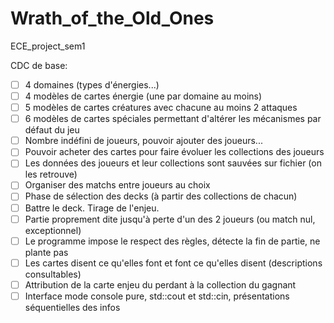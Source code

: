 # Wrath_of_the_Old_Ones
ECE_project_sem1

CDC de base:
- [ ] 4 domaines (types d'énergies...)
- [ ] 4 modèles de cartes énergie (une par domaine au moins)
- [ ] 5 modèles de cartes créatures avec chacune au moins 2 attaques
- [ ] 6 modèles de cartes spéciales permettant d'altérer les mécanismes par défaut du jeu
- [ ] Nombre indéfini de joueurs, pouvoir ajouter des joueurs...
- [ ] Pouvoir acheter des cartes pour faire évoluer les collections des joueurs
- [ ] Les données des joueurs et leur collections sont sauvées sur fichier (on les retrouve)
- [ ] Organiser des matchs entre joueurs au choix
- [ ] Phase de sélection des decks (à partir des collections de chacun)
- [ ] Battre le deck. Tirage de l'enjeu.
- [ ] Partie proprement dite jusqu'à perte d'un des 2 joueurs (ou match nul, exceptionnel)
- [ ] Le programme impose le respect des règles, détecte la fin de partie, ne plante pas
- [ ] Les cartes disent ce qu'elles font et font ce qu'elles disent (descriptions consultables)
- [ ] Attribution de la carte enjeu du perdant à la collection du gagnant
- [ ] Interface mode console pure, std::cout et std::cin, présentations séquentielles des infos
